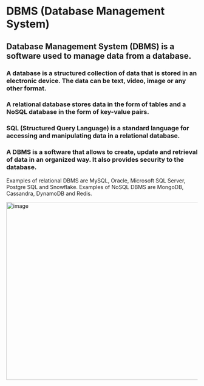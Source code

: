# DBMS (Database Management System)
## Database Management System (DBMS) is a software used to manage data from a database.

### A database is a structured collection of data that is stored in an electronic device. The data can be text, video, image or any other format.
### A relational database stores data in the form of tables and a NoSQL database in the form of key-value pairs.
### SQL (Structured Query Language) is a standard language for accessing and manipulating data in a relational database.
### A DBMS is a software that allows to create, update and retrieval of data in an organized way. It also provides security to the database.
Examples of relational DBMS are MySQL, Oracle, Microsoft SQL Server, Postgre SQL and Snowflake.
Examples of NoSQL DBMS are MongoDB, Cassandra, DynamoDB and Redis.

<img width="1092" height="470" alt="image" src="https://github.com/user-attachments/assets/f2e6c1f2-2fd3-4c62-9a2e-ad3f71b814bc" />

